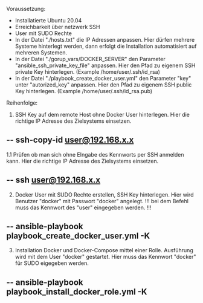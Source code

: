 Voraussetzung:
- Installatierte Ubuntu 20.04
- Erreichbarkeit über netzwerk SSH
- User mit SUDO Rechte
- In der Datei "./hosts.txt" die IP Adressen anpassen.
  Hier dürfen mehrere Systeme hinterlegt werden, dann erfolgt die Installation automatisiert auf mehreren Systemen.
- In der Datei "./gorup_vars/DOCKER_SERVER" den Parameter "ansible_ssh_private_key_file" anpassen.
  Hier den Pfad zu eigenem SSH private Key hinterlegen. (Example /home/user/.ssh/id_rsa)
- In der Datei "./playbook_create_docker_user.yml" den Parameter "key" unter "autorized_key" anpassen.
  Hier den Pfad zu eigenem SSH public Key hinterlegen. (Example /home/user/.ssh/id_rsa.pub)

Reihenfolge:
1. SSH Key auf dem remote Host ohne Docker User hinterlegen.
Hier die richtige IP Adresse des Zielsystems einsetzen.

--
ssh-copy-id user@192.168.x.x
--

1.1 Prüfen ob man sich ohne EIngabe des Kennworts per SSH anmelden kann.
Hier die richtige IP Adresse des Zielsystems einsetzen.

--
ssh user@192.168.x.x
--

2. Docker User mit SUDO Rechte erstellen, SSH Key hinterlegen.
Hier wird Benutzer "docker" mit Passwort "docker" angelegt.
!!! bei dem Befehl muss das Kennwort des "user" eingegeben werden. !!!

--
ansible-playbook playbook_create_docker_user.yml -K
--

3. Installation Docker und Docker-Compose mittel einer Rolle.
Ausführung wird mit dem User "docker" gestartet.
Hier muss das Kennwort "docker" für SUDO eigegeben werden.

-- 
ansible-playbook playbook_install_docker_role.yml -K
--
